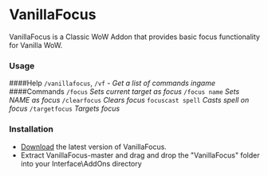 # VanillaFocus
VanillaFocus is a Classic WoW Addon that provides basic focus functionality for Vanilla WoW.

### Usage
####Help
`/vanillafocus`, `/vf` - <i>Get a list of commands ingame</i>
####Commands
`/focus` <i>Sets current target as focus</i>
`/focus name` <i> Sets NAME as focus</i>
`/clearfocus` <i>Clears focus</i>
`focuscast spell` <i>Casts spell on focus</i>
`/targetfocus` <i>Targets focus</i>

### Installation
- [Download](https://github.com/rowin1/VanillaFocus/archive/master.zip) the latest version of VanillaFocus.
- Extract VanillaFocus-master and drag and drop the "VanillaFocus" folder into your Interface\AddOns directory

